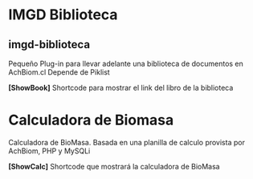 # IMGD Biblioteca

## imgd-biblioteca
 Pequeño Plug-in para llevar adelante una biblioteca de documentos en AchBiom.cl
 Depende de Piklist

**[ShowBook]**
 Shortcode para mostrar el link del libro de la biblioteca

 # Calculadora de Biomasa
Calculadora de BioMasa. Basada en una planilla de calculo provista por AchBiom, PHP y MySQLi

**[ShowCalc]**
Shortcode que mostrará la calculadora de BioMasa
